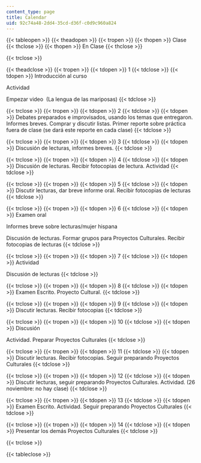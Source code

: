 ```yaml
---
content_type: page
title: Calendar
uid: 92c74a48-2dd4-35cd-d36f-c0d9c960a824
---
```


{{< tableopen >}}
{{< theadopen >}}
{{< tropen >}}
{{< thopen >}}
Clase
{{< thclose >}}
{{< thopen >}}
En Clase
{{< thclose >}}

{{< trclose >}}

{{< theadclose >}}
{{< tropen >}}
{{< tdopen >}}
1
{{< tdclose >}}
{{< tdopen >}}
Introducción al curso  
  
Actividad  
  
Empezar video  (La lengua de las mariposas)
{{< tdclose >}}

{{< trclose >}}
{{< tropen >}}
{{< tdopen >}}
2
{{< tdclose >}}
{{< tdopen >}}
Debates preparados e improvisados, usando los temas que entregaron. Informes breves. Comprar y discutir listas. Primer reporte sobre práctica fuera de clase (se dará este reporte en cada clase)
{{< tdclose >}}

{{< trclose >}}
{{< tropen >}}
{{< tdopen >}}
3
{{< tdclose >}}
{{< tdopen >}}
Discusión de lecturas, informes breves.
{{< tdclose >}}

{{< trclose >}}
{{< tropen >}}
{{< tdopen >}}
4
{{< tdclose >}}
{{< tdopen >}}
Discusión de lecturas. Recibir fotocopias de lectura. Actividad
{{< tdclose >}}

{{< trclose >}}
{{< tropen >}}
{{< tdopen >}}
5
{{< tdclose >}}
{{< tdopen >}}
Discutir lecturas, dar breve informe oral. Recibir fotocopias de lecturas
{{< tdclose >}}

{{< trclose >}}
{{< tropen >}}
{{< tdopen >}}
6
{{< tdclose >}}
{{< tdopen >}}
Examen oral  
  
Informes breve sobre lecturas/mujer hispana  
  
Discusión de lecturas. Formar grupos para Proyectos Culturales. Recibir fotocopias de lecturas
{{< tdclose >}}

{{< trclose >}}
{{< tropen >}}
{{< tdopen >}}
7
{{< tdclose >}}
{{< tdopen >}}
Actividad  
  
Discusión de lecturas
{{< tdclose >}}

{{< trclose >}}
{{< tropen >}}
{{< tdopen >}}
8
{{< tdclose >}}
{{< tdopen >}}
Examen Escrito. Proyecto Cultural.
{{< tdclose >}}

{{< trclose >}}
{{< tropen >}}
{{< tdopen >}}
9
{{< tdclose >}}
{{< tdopen >}}
Discutir lecturas. Recibir fotocopias
{{< tdclose >}}

{{< trclose >}}
{{< tropen >}}
{{< tdopen >}}
10
{{< tdclose >}}
{{< tdopen >}}
Discusión  
  
Actividad. Preparar Proyectos Culturales
{{< tdclose >}}

{{< trclose >}}
{{< tropen >}}
{{< tdopen >}}
11
{{< tdclose >}}
{{< tdopen >}}
Discutir lecturas. Recibir fotocopias. Seguir preparando Proyectos Culturales
{{< tdclose >}}

{{< trclose >}}
{{< tropen >}}
{{< tdopen >}}
12
{{< tdclose >}}
{{< tdopen >}}
Discutir lecturas, seguir preparando Proyectos Culturales. Actividad. (26 noviembre: no hay clase)
{{< tdclose >}}

{{< trclose >}}
{{< tropen >}}
{{< tdopen >}}
13
{{< tdclose >}}
{{< tdopen >}}
Examen Escrito. Actividad. Seguir preparando Proyectos Culturales
{{< tdclose >}}

{{< trclose >}}
{{< tropen >}}
{{< tdopen >}}
14
{{< tdclose >}}
{{< tdopen >}}
Presentar los demás Proyectos Culturales
{{< tdclose >}}

{{< trclose >}}

{{< tableclose >}}